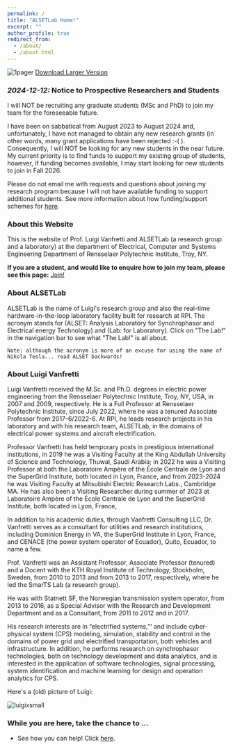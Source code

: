 ```yaml
---
permalink: /
title: "ALSETLab Home!"
excerpt: ""
author_profile: true
redirect_from:
  - /about/
  - /about.html
---
```


![1pager](https://alsetlab.github.io/images/ALSETLab-1pager.png "Flyer")
[Download Larger Version](https://alsetlab.github.io/images/ALSETLab-1pager.pdf)

### ***2024-12-12:*** Notice to Prospective Researchers and Students
I will NOT be recruiting any graduate students (MSc and PhD) to join my team for the foreseeable future.

I have been on sabbatical from August 2023 to August 2024 and, unfortunately, I have not managed to obtain any new research grants (in other words, many grant applications have been rejected :-( ). Consequently, I will NOT be looking for any new students in the near future. 
My current priority is to find funds to support my existing group of students, however, if funding becomes available, I may start looking for new students to join in Fall 2026.

Please do not email me with requests and questions about joining my research program because I will not have available funding to support additional students. 
See more information about how funding/support schemes for  [here](https://alsetlab.github.io/students/).

### About this Website
This is the website of Prof. Luigi Vanfretti and ALSETLab (a research group and a laboratory) at the department of Electrical, Computer and Systems Engineering Department of Rensselaer Polytechnic Institute, Troy, NY.

**If you are a student, and would like to enquire how to join my team, please see this page:** [Join!](https://alsetlab.github.io/students/)

### About ALSETLab
ALSETLab is the name of Luigi's research group and also the real-time hardware-in-the-loop laboratory facility built for research at RPI. The acronym stands for (ALSET: Analysis Laboratory for Synchrophasor and Electrical energy Technology) and (Lab: for Laboratory). Click on "The Lab!" in the navigation bar to see what "The Lab!" is all about.

``Note: although the acronym is more of an excuse for using the name of Nikola Tesla... read ALSET backwards!``

### About Luigi Vanfretti
Luigi Vanfretti received the M.Sc. and Ph.D. degrees in electric power engineering from the Rensselaer Polytechnic Institute, Troy, NY, USA, in 2007 and 2009, respectively. He is a Full Professor at Rensselaer Polytechnic Institute, since July 2022, where he was a tenured Associate Professor from 2017-6/2022-6. At RPI, he leads research projects in his laboratory and with his research team, ALSETLab, in the domains of electrical power systems and aircraft electrification.

Professor Vanfretti has held temporary posts in prestigious international institutions, in 2019 he was a Visiting Faculty at the King Abdullah University of Science and Technology, Thuwal, Saudi Arabia; in 2022 he was a Visiting Professor at both the Laboratoire Ampère of the École Centrale de Lyon and the SuperGrid Institute, both located in Lyon, France, and from 2023-2024 he was Visiting Faculty at Mitsubishi Electric Research Labs., Cambridge MA. He has also been a Visiting Researcher during summer of 2023 at Laboratoire Ampère of the École Centrale de Lyon and the SuperGrid Institute, both located in Lyon, France, 

In addition to his academic duties, through Vanfretti Consulting LLC, Dr. Vanfretti serves as a consultant for utilities and research institutions, including Dominion Energy in VA, the SuperGrid Institute in Lyon, France, and CENACE (the power system operator of Ecuador), Quito, Ecuador, to name a few.

Prof. Vanfretti was an Assistant Professor,  Associate Professor (tenured) and a Docent with the KTH Royal Institute of Technology, Stockholm, Sweden, from 2010 to 2013 and from 2013 to 2017, respectively, where he led the SmarTS Lab (a research group).

He was with Statnett SF, the Norwegian transmission system operator, from 2013 to 2016, as a Special Advisor with the Research and Development Department and as a Consultant, from 2011 to 2012 and in 2017.

His research interests are in “electrified systems,”' and include cyber-physical system (CPS) modeling, simulation, stability and control in the domains of power grid and electrified transportation, both vehicles and infrastructure. In addition, he performs research on synchrophasor technologies, both on technology development and data analytics, and is interested in the application of software technologies, signal processing, system identification and machine learning for design and operation analytics for CPS.

Here's a (old) picture of Luigi:

![luigixsmall](https://alsetlab.github.io/images/luigi_small.jpg "Small Picture")

### While you are here, take the chance to ...
- See how you can help! Click [here](https://alsetlab.github.io/donate/).
